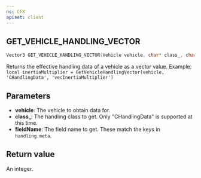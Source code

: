 ```yaml
---
ns: CFX
apiset: client
---
```

## GET_VEHICLE_HANDLING_VECTOR

```c
Vector3 GET_VEHICLE_HANDLING_VECTOR(Vehicle vehicle, char* class_, char* fieldName);
```

Returns the effective handling data of a vehicle as a vector value.
Example: `local inertiaMultiplier = GetVehicleHandlingVector(vehicle, 'CHandlingData', 'vecInertiaMultiplier')`

## Parameters
* **vehicle**: The vehicle to obtain data for.
* **class_**: The handling class to get. Only "CHandlingData" is supported at this time.
* **fieldName**: The field name to get. These match the keys in `handling.meta`.

## Return value
An integer.
